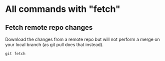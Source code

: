 # All commands with "fetch"

## Fetch remote repo changes

Download the changes from a remote repo but will not perform a merge on your local branch (as git pull does that instead).

`git fetch`
